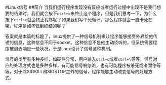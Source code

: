 #Linux信号
##简介
当我们运行程序发现没有反应或者运行过程中出现不是我们想要的结果时，我们就会按下`ctrl+c`来终止这个程序，但是我们思考一下，为什么按下`ctrl+c`就会终止程序呢？如果我们写个死循环，那么程序就会一直卡死在哪，程序是如何做到终结的呢？

答案就是本篇的标题了，linux提供了一种信号机制来让程序能够接受外界给他传递的信息，这种信息不同于socket，这种信息不是他主动侦听的，但系统需要程序被迫去响应一些状况，于是linux设计了信号这种机制。

信号的类型有多种多样，如硬件异常，用户输入`ctrl+c`或者`ctrl+\`等等。信号对应的处理方式也是多种多样，有可能信号被忽略，也有可能程序被杀死或者暂停等等，对于除SIGKILL和SIGSTOP之外的信号，程序能够主动改变信号的处理方式。

##